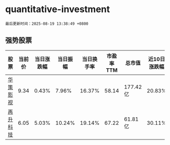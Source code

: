 # quantitative-investment

`最后更新时间：2025-08-19 13:38:49 +0800`

## 强势股票

|股票|当前价|当日涨跌幅|当日振幅|当日换手率|市盈率TTM|总市值|近10日涨跌幅|
|----|----|----|----|----|----|----|----|
|[华策影视](https://xueqiu.com/S/SZ300133)|9.34|0.43%|7.96%|16.37%|58.14|177.42亿|20.83%|
|[再升科技](https://xueqiu.com/S/SH603601)|6.05|5.03%|10.24%|19.14%|67.22|61.81亿|30.11%|
